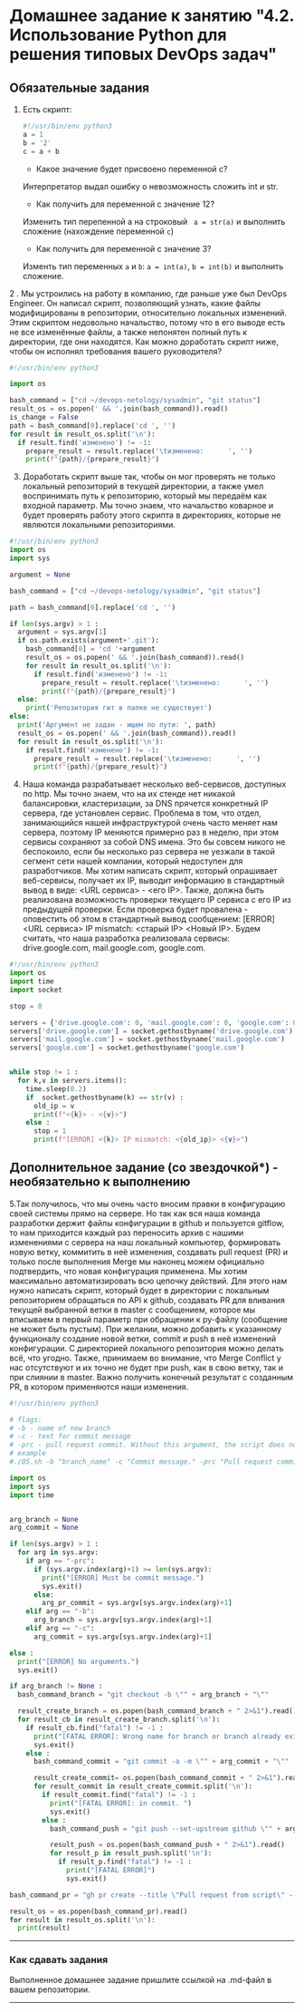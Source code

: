 # Домашнее задание к занятию "4.2. Использование Python для решения типовых DevOps задач"

## Обязательные задания

1. Есть скрипт:
    ```python
    #!/usr/bin/env python3
    a = 1
    b = '2'
    c = a + b
    ```
    * Какое значение будет присвоено переменной c?

    Интерпретатор выдал ошибку о невозможность сложить int и str.

    * Как получить для переменной c значение 12?

    Изменить тип перепенной а на строковый ` a = str(a)` и выполнить сложение (нахождение переменной `с`)

    * Как получить для переменной c значение 3?

    Изменть тип переменных `a` и `b`: `a = int(a)`, `b = int(b)` и выполнить сложение. 


2 . Мы устроились на работу в компанию, где раньше уже был DevOps Engineer. Он написал скрипт, позволяющий узнать, какие файлы модифицированы в репозитории, относительно локальных изменений. Этим скриптом недовольно начальство, потому что в его выводе есть не все изменённые файлы, а также непонятен полный путь к директории, где они находятся. Как можно доработать скрипт ниже, чтобы он исполнял требования вашего руководителя?

```python
#!/usr/bin/env python3

import os

bash_command = ["cd ~/devops-netology/sysadmin", "git status"]
result_os = os.popen(' && '.join(bash_command)).read()
is_change = False
path = bash_command[0].replace('cd ', '')
for result in result_os.split('\n'):
  if result.find('изменено') != -1:
    prepare_result = result.replace('\tизменено:      ', '')
    print(f"{path}/{prepare_result}")
```

3. Доработать скрипт выше так, чтобы он мог проверять не только локальный репозиторий в текущей директории, а также умел воспринимать путь к репозиторию, который мы передаём как входной параметр. Мы точно знаем, что начальство коварное и будет проверять работу этого скрипта в директориях, которые не являются локальными репозиториями.
```python
#!/usr/bin/env python3
import os
import sys

argument = None

bash_command = ["cd ~/devops-netology/sysadmin", "git status"]

path = bash_command[0].replace('cd ', '')

if len(sys.argv) > 1 :
  argument = sys.argv[1]
  if os.path.exists(argument+'.git'):
    bash_command[0] = 'cd '+argument
    result_os = os.popen(' && '.join(bash_command)).read()
    for result in result_os.split('\n'):
      if result.find('изменено') != -1:
        prepare_result = result.replace('\tизменено:      ', '')
        print(f"{path}/{prepare_result}")
  else:
    print('Репозитория гит в папке не существует')
else:
  print('Аргумент не задан - ищем по пути: ', path)
  result_os = os.popen(' && '.join(bash_command)).read()
  for result in result_os.split('\n'):
    if result.find('изменено') != -1:
      prepare_result = result.replace('\tизменено:      ', '')
      print(f"{path}/{prepare_result}")
```
4. Наша команда разрабатывает несколько веб-сервисов, доступных по http. Мы точно знаем, что на их стенде нет никакой балансировки, кластеризации, за DNS прячется конкретный IP сервера, где установлен сервис. Проблема в том, что отдел, занимающийся нашей инфраструктурой очень часто меняет нам сервера, поэтому IP меняются примерно раз в неделю, при этом сервисы сохраняют за собой DNS имена. Это бы совсем никого не беспокоило, если бы несколько раз сервера не уезжали в такой сегмент сети нашей компании, который недоступен для разработчиков. Мы хотим написать скрипт, который опрашивает веб-сервисы, получает их IP, выводит информацию в стандартный вывод в виде: <URL сервиса> - <его IP>. Также, должна быть реализована возможность проверки текущего IP сервиса c его IP из предыдущей проверки. Если проверка будет провалена - оповестить об этом в стандартный вывод сообщением: [ERROR] <URL сервиса> IP mismatch: <старый IP> <Новый IP>. Будем считать, что наша разработка реализовала сервисы: drive.google.com, mail.google.com, google.com.
```python
#!/usr/bin/env python3
import os
import time
import socket

stop = 0

servers = {'drive.google.com': 0, 'mail.google.com': 0, 'google.com': 0}
servers['drive.google.com'] = socket.gethostbyname('drive.google.com')
servers['mail.google.com'] = socket.gethostbyname('mail.google.com')
servers['google.com'] = socket.gethostbyname('google.com')


while stop != 1 :
  for k,v in servers.items():
    time.sleep(0.2)
    if  socket.gethostbyname(k) == str(v) :
      old_ip = v
      print(f"<{k}> - <{v}>")
    else :
      stop = 1
      print(f"[ERROR] <{k}> IP mismatch: <{old_ip}> <{v}>")
```

## Дополнительное задание (со звездочкой*) - необязательно к выполнению

5.Так получилось, что мы очень часто вносим правки в конфигурацию своей системы прямо на сервере. Но так как вся наша команда разработки держит файлы конфигурации в github и пользуется gitflow, то нам приходится каждый раз переносить архив с нашими изменениями с сервера на наш локальный компьютер, формировать новую ветку, коммитить в неё изменения, создавать pull request (PR) и только после выполнения Merge мы наконец можем официально подтвердить, что новая конфигурация применена. Мы хотим максимально автоматизировать всю цепочку действий. Для этого нам нужно написать скрипт, который будет в директории с локальным репозиторием обращаться по API к github, создавать PR для вливания текущей выбранной ветки в master с сообщением, которое мы вписываем в первый параметр при обращении к py-файлу (сообщение не может быть пустым). При желании, можно добавить к указанному функционалу создание новой ветки, commit и push в неё изменений конфигурации. С директорией локального репозитория можно делать всё, что угодно. Также, принимаем во внимание, что Merge Conflict у нас отсутствуют и их точно не будет при push, как в свою ветку, так и при слиянии в master. Важно получить конечный результат с созданным PR, в котором применяются наши изменения. 
```python
#!/usr/bin/env python3

# flags:
# -b - name of new branch
# -c - text for commit message
# -prc - pull request commit. Without this argument, the script does not work.
# example
#./05.sh -b "branch_name" -c "Commit message." -prc "Pull request commit message."

import os
import sys
import time


arg_branch = None
arg_commit = None

if len(sys.argv) > 1 :
  for arg in sys.argv:
    if arg == "-prc":
      if (sys.argv.index(arg)+1) >= len(sys.argv):
        print("[ERROR] Must be commit message.")
        sys.exit()
      else:
        arg_pr_commit = sys.argv[sys.argv.index(arg)+1]
    elif arg == "-b":
      arg_branch = sys.argv[sys.argv.index(arg)+1]
    elif arg == "-c":
      arg_commit = sys.argv[sys.argv.index(arg)+1]

else :
  print("[ERROR] No arguments.")
  sys.exit()

if arg_branch != None :
  bash_command_branch = "git checkout -b \"" + arg_branch + "\""

  result_create_branch = os.popen(bash_command_branch + " 2>&1").read()
  for result_cb in result_create_branch.split('\n'):
    if result_cb.find("fatal") != -1 :
      print("[FATAL ERROR]: Wrong name for branch or branch already exists. Or something else FATAL. ")
      sys.exit()
    else :
      bash_command_commit = "git commit -a -m \"" + arg_commit + "\""

      result_create_commit= os.popen(bash_command_commit + " 2>&1").read()
      for result_commit in result_create_commit.split('\n'):
        if result_commit.find("fatal") != -1 :
          print("[FATAL ERROR]: in commit. ")
          sys.exit()
        else :
          bash_command_push = "git push --set-upstream github \"" + arg_branch + "\""

          result_push = os.popen(bash_command_push + " 2>&1").read()
          for result_p in result_push.split('\n'):
            if result_p.find("fatal") != -1 :
              print("[FATAL ERROR]")
              sys.exit()

bash_command_pr = "gh pr create --title \"Pull request from script\" --body \"" + arg_pr_commit + "\""

result_os = os.popen(bash_command_pr).read()
for result in result_os.split('\n'):
  print(result)
```

---

### Как сдавать задания

Выполненное домашнее задание пришлите ссылкой на .md-файл в вашем репозитории.

---

